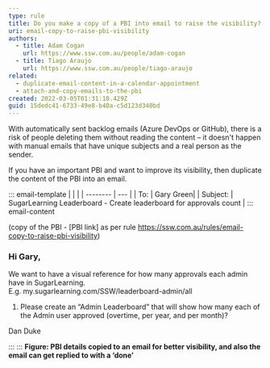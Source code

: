 ```yaml
---
type: rule
title: Do you make a copy of a PBI into email to raise the visibility?
uri: email-copy-to-raise-pbi-visibility
authors:
  - title: Adam Cogan
    url: https://www.ssw.com.au/people/adam-cogan
  - title: Tiago Araujo
    url: https://www.ssw.com.au/people/tiago-araujo
related:
  - duplicate-email-content-in-a-calendar-appointment
  - attach-and-copy-emails-to-the-pbi
created: 2022-03-05T01:31:10.429Z
guid: 15dedc41-6733-49e8-b40a-c5d123d340bd
---
```

With automatically sent backlog emails (Azure DevOps or GitHub), there is a risk of people deleting them without reading the content – it doesn't happen with manual emails that have unique subjects and a real person as the sender. 

<!--endintro-->

If you have an important PBI and want to improve its visibility, then duplicate the content of the PBI into an email.

::: email-template
|          |     |
| -------- | --- |
| To:      | Gary Green|
| Subject: | SugarLearning Leaderboard - Create leaderboard for approvals count |
::: email-content  

(copy of the PBI - \[PBI link\] as per rule https://ssw.com.au/rules/email-copy-to-raise-pbi-visibility)

### Hi Gary,

We want to have a visual reference for how many approvals each admin have in SugarLearning.   
E.g. my&#46;sugarlearning&#46;com/SSW/leaderboard-admin/all

1. Please create an “Admin Leaderboard” that will show how many each of the Admin user approved (overtime, per year, and per month)?

Dan Duke

:::
:::
**Figure: PBI details copied to an email for better visibility, and also the email can get replied to with a ‘done’**
